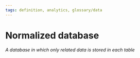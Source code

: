 ```yaml
---
tags: definition, analytics, glossary/data
---
```

#  Normalized database
*A database in which only related data is stored in each table*